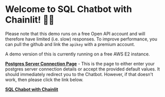 # Welcome to SQL Chatbot with Chainlit! 🚀🤖

Please note that this demo runs on a free Open API account and will therefore have limited (i.e. slow) responses. To improve performance, you can pull the github and link the `apikey` with a premium account.

A demo version of this is currently running on a free AWS E2 instance.

[**Postgres Server Connection Page**](http://ec2-3-21-56-191.us-east-2.compute.amazonaws.com:5000/) - This is the page to either enter your postgres server connection details or accept the provided default values. It should immediately redirect you to the Chatbot. However, if that doesn't work, then please click the link below.

[**SQL Chabot with Chainlit**](http://ec2-3-21-56-191.us-east-2.compute.amazonaws.com:8000)
